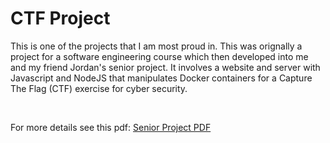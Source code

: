 # CTF Project
This is one of the projects that I am most proud in. This was orignally a project for a software engineering course which then developed into me and my friend Jordan's senior project. It involves a website and server with Javascript and NodeJS that manipulates Docker containers for a Capture The Flag (CTF) exercise for cyber security.

<br>

For more details see this pdf:
[Senior Project PDF](./Senior_Project_Proposal.pdf)